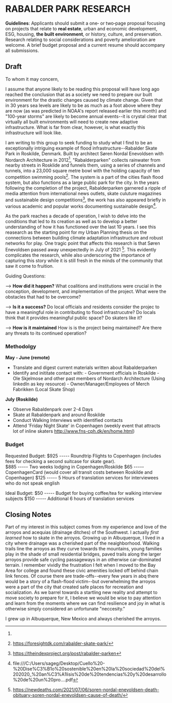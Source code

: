 
# RABALDER PARK RESEARCH

**Guidelines**: Applicants should submit a one‐ or two‐page proposal focusing on projects that relate to **real estate**, urban and economic development, ESG, housing, **the built environment**, or history, culture, and preservation. Research relating to  social considerations and poverty amelioration are welcome. A brief budget proposal and a current resume should accompany all submissions.

##  Draft

To whom it may concern, 

I assume that anyone likely to be reading this proposal will have long ago reached the conclusion that as a society we need to prepare our built environment for the drastic changes caused by climate change. Given that in 30 years sea levels are likely to be as much as a foot above where they are now (as was predicted in NOAA's report released earlier this month) and "100-year storms" are likely to become annual events--it is crystal clear that virtually all built environments will need to create new adaptive infrastructure. What is far from clear, however, is what exactly this infrastructure will look like. 

I am writing to this group to seek funding to study what I find to be an exceptionally intriguing example of flood infrastructure--Rabalder Skate Park in Roskilde, Denmark. Built by architect Søren Nordal Enevoldsen with Nordarch Architecture in 2012[^2], "Rabalderparken" collects rainwater from nearby streets in Rosklide and funnels them, using a series of channels and tunnels, into a 23,000 square metre bowl with the holding capacity of ten competition swimming pools[^4]. The system is a part of the cities flash flood system, but also functions as a large public park for the city. In the years following the completion of the project, Rabalderparken garnered a ripple of media attention from international news outlets, skate culuture magazines and sustainable design competitions[^5], the work has also appeared briefly in various academic and popular works documenting sustainable design[^6].  

As the park reaches a decade of operation, I wish to delve into the conditions that led to its creation as well as to develop a better understanding of how it has functioned over the last 10 years. I see this reasearch as the starting point for my Urban Planning thesis on the connections between building climate adaptation infrastructure and robust networks for play. One tragic point that affects this research is that Søren Enevoldsen passed away unexpectedly in July of 2021 [^3]. This evidently complicates the research, while also underscoring the importance of capturing this story while it is still fresh in the minds of the community that saw it come to fruition. 

Guiding Questions:
 
 --> **How did it happen?** 
What coalitions and institutions were crucial in the conception, development, and implementation of the project. 
What were the obstacles that had to be overcome?
 
 --> **Is it a success?** 
Do local officials and residents consider the projec to have a meaningful role in contributing to flood infrastrucutre?
Do locals think that it provides meaningful public space?
Do skaters like it?

--> **How is it maintained** 
 How is is the project being maintained? 
 Are there any threats to its continued operation?
 

### Methodolgy 

**May - June (remote)** 
- Translate and digest current materials written about Rabalderparken
- Identify and inititate contact with:
      -  Government officials in Roskilde
      -  Ole Skjelmose and other past members of Nordarch Architecture (Using linkedIn as key resource) 
      -  Owner/Manager/Employees of Merch Fabrikken (Local Skate Shop)

**July (Roskilde)** 
- Observe Rabaldenpark over 2-4 Days
- Skate at Rabaldenpark and around Roskilde
- Conduct Walking Interviews with identified contacts
- Attend 'Friday Night Skate' in Copenhagen (weekly event that attracts lot of inline skaters http://www.fns-cph.dk/en/home.html)


### Budget 

Requested Budget:
$925 ----- Roundtrip Flights to Copenhagen (includes fees for checking a second suitcase for skate gear).  
$885 ----- Two weeks lodging in Copenhagen/Roskilde
$65  ----- CopenhagenCard (would cover all transit costs between Roskilde and Copenhagen)
$125 ----- 5 Hours of translation services for interviewees who do not speak english

Ideal Budget:
$50  ----- Budget for buying coffee/tea for walking interview subjects
$150 ----- Additional 6 hours of translation services


## Closing Notes
Part of my interest in this subject comes from my experience and love of the arroyos and acequias (drainage ditches) of the Southwest. I actually _first learned_ how to skate in the arroyos. Growing up in Albuquerque, I lived in a city where drainage was a cherished part of the neaighborhood. Walking trails line the arroyos as they curve towards the mountains, young families play in the shade of small residential bridges, paved trails along the larger arroyos provide safe cycling passageways in an otherwise car-dominated terrain. I remember vividly the frustration I felt when I moved to the Bay Area for college and found these civic amenities locked off behind chain link fences. Of course there are trade-offs--every few years in abq there would be a story of a flash-flood victim--but overwhelming the arroyos were a part of the city that created safe places for recreation and socialization. As we barrel towards a startling new reality and attempt to move society to prepare for it, I believe we would be wise to  pay attention and learn from the moments where we can find resilience and joy in what is otherwise simply considered an unfortunate "neccesity."

I grew up in Albuquerque, New Mexico and always cherished the arroyos. 









[^1]:https://grist.org/politics/the-house-just-passed-a-major-infrastructure-bill-heres-whats-in-it/
[^2]:
[^3]:https://newdeaths.com/2021/07/06/soren-nordal-enevoldsen-death-obituary-soren-nordal-enevoldsen-cause-of-death/
[^4]:https://foresightdk.com/rabalder-skate-park/
[^5]: https://theindexproject.org/post/rabalder-parken
[^6]:file:///C:/Users/sageg/Desktop/Cuello%20-%20Dise%C3%B1o%20sostenible%20en%20la%20sociedad%20del%202020_%20an%C3%A1lisis%20de%20tendencias%20y%20desarrollo%20de%20un%20pro....pdf

